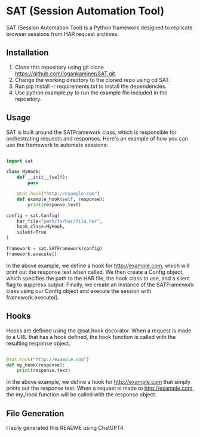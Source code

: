 # SAT (Session Automation Tool)

SAT (Session Automation Tool) is a Python framework designed to replicate browser sessions from HAR request archives.
## Installation ##

1. Clone this repository using git clone https://github.com/logankaminer/SAT.git.
2. Change the working directory to the cloned repo using cd SAT.
3. Run pip install -r requirements.txt to install the dependencies.
4. Use python example.py to run the example file included in the repository.

## Usage ##

SAT is built around the SATFramework class, which is responsible for orchestrating requests and responses. Here's an example of how you can use the framework to automate sessions:

```python

import sat

class MyHook:
    def __init__(self):
        pass

    @sat.hook("http://example.com")
    def example_hook(self, response):
        print(response.text)

config = sat.Config(
    har_file="path/to/har/file.har",
    hook_class=MyHook,
    silent=True
)

framework = sat.SATFramework(config)
framework.execute()
```

In the above example, we define a hook for http://example.com, which will print out the response text when called. We then create a Config object, which specifies the path to the HAR file, the hook class to use, and a silent flag to suppress output. Finally, we create an instance of the SATFramework class using our Config object and execute the session with framework.execute().

## Hooks ##

Hooks are defined using the @sat.hook decorator. When a request is made to a URL that has a hook defined, the hook function is called with the resulting response object.

```python

@sat.hook("http://example.com")
def my_hook(response):
    print(response.text)
```

In the above example, we define a hook for http://example.com that simply prints out the response text. When a request is made to http://example.com, the my_hook function will be called with the response object.

## File Generation ##

I lazily generated this README using ChatGPT4.
